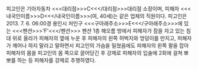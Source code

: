 피고인은 기아자동차 <<<대리점>>>C<<</대리점>>>대리점 소장이며, 피해자 <<<내국인이름>>>D<<</내국인이름>>>(여, 40세)는 같은 업체의 직원이다.
피고인은 2013. 7. 6. 06:00경 용인시 처인구 <<<구아래주소>>>E<<</구아래주소>>>에 있는 <<<펜션>>>'F'<<</펜션>>> 펜션 1층 해오름 방에서 피해자가 잠을 자고 있는 침대 위로 올라가 피해자의 옆에 누운 후 피해자의 왼쪽 허벅지와 엉덩이를 만지고, 피해자가 깨어나 하지 말라고 말하면서 피고인의 가슴을 밀쳤음에도 피해자의 왼쪽 팔을 잡아 피해자의 몸을 피고인의 몸 쪽으로 끌어당긴 후 강제로 피해자의 입술에 2회에 걸쳐 뽀뽀를 하는 등 피해자를 강제로 추행하였다.